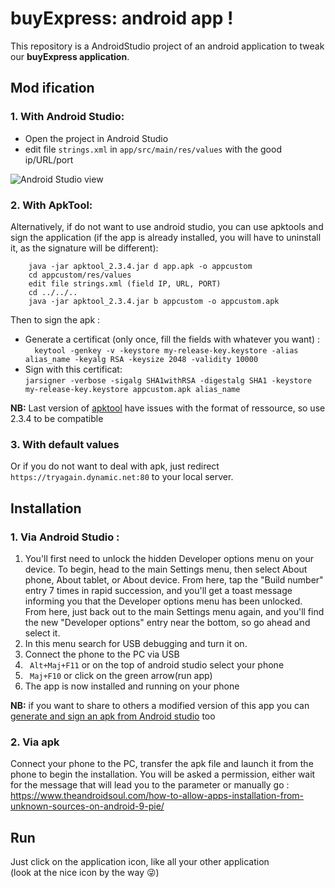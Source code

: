 
# buyExpress: android app !

This repository is a AndroidStudio project of an android application to tweak our **buyExpress application**. 

## Mod ification

### 1. With Android Studio:
*  Open the project in Android Studio
*  edit file `strings.xml` in `app/src/main/res/values` with the good ip/URL/port
    

![Android Studio view](https://github.com/SuperTeam1nsa/PIR_androidWebApp/help/main_config_file.jpg)

### 2. With ApkTool:  
 Alternatively, if do not want to use android studio, you can use apktools and sign the application (if the app is already installed, you will have to uninstall it, as the signature will be different):  
```cd app/release  
    java -jar apktool_2.3.4.jar d app.apk -o appcustom
    cd appcustom/res/values
    edit file strings.xml (field IP, URL, PORT)
    cd ../../..
    java -jar apktool_2.3.4.jar b appcustom -o appcustom.apk
```
  Then to sign the apk :  
*   Generate a certificat (only once, fill the fields with whatever you want) :  
  `  keytool -genkey -v -keystore my-release-key.keystore -alias alias_name -keyalg RSA -keysize 2048 -validity 10000`  
*   Sign with this certificat:  
  `jarsigner -verbose -sigalg SHA1withRSA -digestalg SHA1 -keystore my-release-key.keystore appcustom.apk alias_name`  
  
**NB:** Last version of [apktool](https://ibotpeaches.github.io/Apktool/) have issues with the format of ressource, so use 2.3.4 to be compatible
### 3. With default values 
 Or if you do not want to deal with apk, just redirect `https://tryagain.dynamic.net:80` to your local server.

## Installation

### 1.    Via Android Studio :
1.  You'll first need to unlock the hidden Developer options menu on your device. To begin, head to the main Settings menu, then select About phone, About tablet, or About device. From here, tap the "Build number" entry 7 times in rapid succession, and you'll get a toast message informing you that the Developer options menu has been unlocked.  From here, just back out to the main Settings menu again, and you'll find the new "Developer options" entry near the bottom, so go ahead and select it.  
2.   In this menu search for USB debugging and turn it on.
3. Connect the phone to the PC via USB 
4. ` Alt+Maj+F11` or on the top of android studio select your phone
5. ` Maj+F10` or click on the green arrow(run app)
6. The app is now installed and running on your phone

**NB:** if you want to share to others a modified version of this app you can [generate and sign an apk from Android studio](https://developer.android.com/studio/publish/app-signing#sign-apk) too

### 2. Via apk

Connect your phone to the PC, transfer the apk file and launch it from the phone to begin the installation. You will be asked a permission, either wait for the message that will lead you to the parameter or manually go :   
https://www.theandroidsoul.com/how-to-allow-apps-installation-from-unknown-sources-on-android-9-pie/

## Run

Just click on the application icon, like all your other application  
(look at the nice icon by the way :stuck_out_tongue_winking_eye:)


